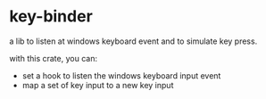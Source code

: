 # key-binder
a lib to listen at windows keyboard event and to simulate key press.

with this crate, you can:
- set a hook to listen the windows keyboard input event
- map a set of key input to a new key input

